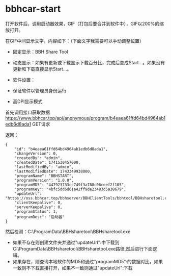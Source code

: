 # bbhcar-start
打开软件后，调用启动器效果，GIF（打包后要合并到软件中），GIF以200%的缩放打开。

在GIF中间显示文字，内容如下：（下面文字我需要可以手动调整位置）

- 固定显示：BBH Share Tool

- 动态显示：如果有更新或下载显示下载百分比，完成后变成Start...。如果没有更新和下载直接显示Start...。

  

- 
  软件设置：

- 保证软件以管理员身份运行

- 高DPI显示模式

首先调用接口获取数据 https://www.bbhcar.top/api/anonymous/program/b4eaea61ffd64bd4964ab1edb6d8ada1  GET请求

返回：

```
{
    "id": "b4eaea61ffd64bd4964ab1edb6d8ada1",
    "changeVersion": 0,
    "createdBy": "admin",
    "createdDate": 1741530457000,
    "lastModifiedBy": "admin",
    "lastModifiedDate": 1743349938000,
    "programName": "BBHSTART",
    "programVersion": "1.0.0",
    "programMD5": "447923733cc749f3a788c06ceef2f105",
    "programKey": "4bfc5dd6d61a42ff9de23483d5a38679",
    "updateUrl": "https://oss.bbhcar.top/bbhserver/BBHClientTools/bbhtool/BBHsharetool.exe",
    "clientKeepalive": 0,
    "serverKeepalive": 0,
    "programStatus": 1,
    "programDesc": "启动器"
}
```

然后检测：C:\ProgramData\BBHsharetool\BBHsharetool.exe

- 如果不存在则创建文件夹并通过"updateUrl":中下载到C:\ProgramData\BBHsharetool\BBHsharetool.exe路径,然后进行下面逻辑。
- 如果存在，则查询本地软件的MD5和通过"programMD5":的数据对比，如果一致则不下载直接打开，如果不一致则通过"updateUrl":下载

